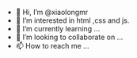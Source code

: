 - 👋 Hi, I’m @xiaolongmr
- 👀 I’m interested in html ,css and js.
- 🌱 I’m currently learning ...
- 💞️ I’m looking to collaborate on ...
- 📫 How to reach me ...

<!---
xiaolongmr/xiaolongmr is a ✨ special ✨ repository because its `README.md` (this file) appears on your GitHub profile.
You can click the Preview link to take a look at your changes.
--->
